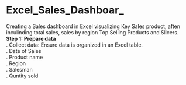 # Excel_Sales_Dashboar_
Creating a Sales dashboard in Excel visualizing Key Sales product, aften inculinding total sales, sales by region Top Selling Products and Slicers.
<br>
**Step 1: Prepare data**
<br>
. Collect data: Ensure data is organized in an Excel table.
<br>
. Date of Sales
<br>
. Product name
<br>
. Region
<br>
. Salesman
<br>
. Quntity sold
<br>

